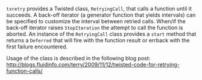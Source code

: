`txretry` provides a Twisted class, `RetryingCall`, that calls a function
until it succeeds. A back-off iterator (a generator function that yields
intervals) can be specified to customize the interval between retried
calls.  When/if the back-off iterator raises `StopIteration` the attempt to
call the function is aborted. An instance of the `RetryingCall` class
provides a `start` method that returns a `Deferred` that will fire with the
function result or errback with the first failure encountered.

Usage of the class is described in the following blog post:
http://blogs.fluidinfo.com/terry/2009/11/12/twisted-code-for-retrying-function-calls/
